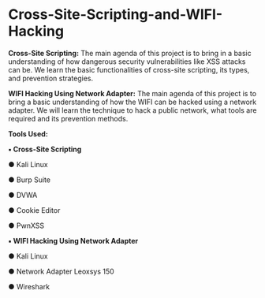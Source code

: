 # Cross-Site-Scripting-and-WIFI-Hacking
**Cross-Site Scripting:**
	The main agenda of this project is to bring in a basic understanding of how dangerous security vulnerabilities like XSS attacks can be. We learn the basic functionalities of cross-site scripting, its types, and prevention strategies. 

**WIFI Hacking Using Network Adapter:**
	The main agenda of this project is to bring a basic understanding of how the WIFI can be hacked using a network adapter. We will learn the technique to hack a public network, what tools are required and its prevention methods.

**Tools Used:**

**▪	Cross-Site Scripting**

   ●	Kali Linux
 
   ●	Burp Suite
 
   ●	DVWA
 
   ●	Cookie Editor
 
   ●	PwnXSS
 
**▪	WIFI Hacking Using Network Adapter**

   ●	Kali Linux
 
   ●	Network Adapter Leoxsys 150
 
   ●	Wireshark

